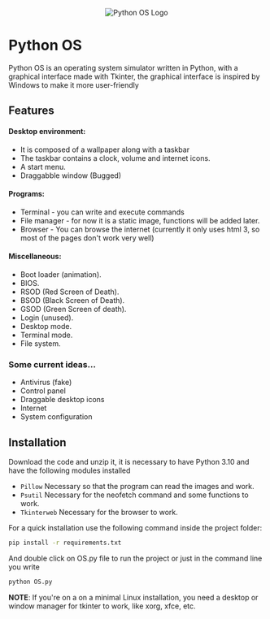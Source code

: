 
<p align="center">
  <img src="https://user-images.githubusercontent.com/63316583/156767604-3dae9cb2-a1af-4c2e-86fd-a003445cba60.svg" alt="Python OS Logo" />
</p>

# Python OS
<!-- <img src="https://user-images.githubusercontent.com/63316583/156764802-7e1ffb65-f482-45ef-9c05-f82d9c4b4e23.svg" width="512" height="360"> UNUSED but usefuul -->

Python OS is an operating system simulator written in Python, with a graphical interface made with Tkinter, the graphical interface is inspired by Windows to make it more user-friendly

## Features

#### Desktop environment:
- It is composed of a wallpaper along with a taskbar
- The taskbar contains a clock, volume and internet icons.
- A start menu.
- Draggabble window (Bugged)

#### Programs:
- Terminal - you can write and execute commands
- File manager - for now it is a static image, functions will be added later.
- Browser - You can browse the internet (currently it only uses html 3, so most of the pages don't work very well)

#### Miscellaneous:
- Boot loader (animation).
- BIOS.
- RSOD (Red Screen of Death).
- BSOD (Black Screen of Death).
- GSOD (Green Screen of death).
- Login (unused).
- Desktop mode.
- Terminal mode.
- File system.

### Some current ideas...
- Antivirus (fake)
- Control panel
- Draggable desktop icons
- Internet
- System configuration

## Installation

Download the code and unzip it, it is necessary to have Python 3.10 and have the following modules installed 

- ```Pillow```       Necessary so that the program can read the images and work.
- ```Psutil```      Necessary for the neofetch command and some functions to work.
- ```Tkinterweb```   Necessary for the browser to work.

For a quick installation use the following command inside the project folder:

```sh
pip install -r requirements.txt
```

And double click on OS.py file to run the project or just in the command line you write 
```sh
python OS.py
```
**NOTE**: If you're on a on a minimal Linux installation, you need a desktop or window manager for tkinter to work, like xorg, xfce, etc.



